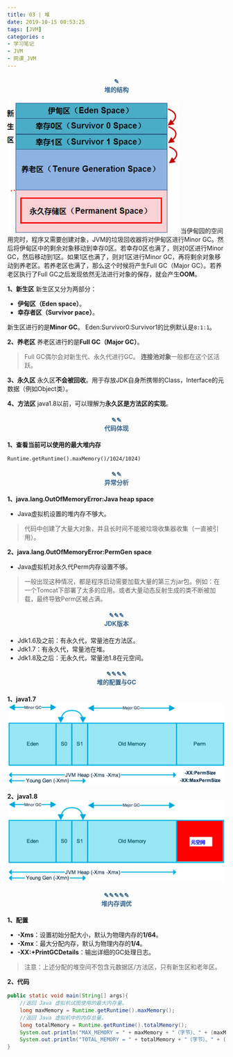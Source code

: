 ```yaml
---
title: 03 | 堆
date: 2019-10-15 00:53:25
tags: [JVM]
categories :
- 学习笔记
- JVM
- 网课_JVM
---
```


#### <center><font color = "#36648B">✎</font><br/><font color = "#36648B">堆的结构</font></center>

![](网课_JVM_03_堆\堆结构.png)
当伊甸园的空间用完时，程序又需要创建对象，JVM的垃圾回收器将对伊甸区进行Minor GC。然后将伊甸区中的剩余对象移动到幸存0区。若幸存0区也满了，则对0区进行Minor GC，然后移动到1区。如果1区也满了，则对1区进行Minor GC，再将剩余对象移动到养老区。若养老区也满了，那么这个时候将产生Full GC（Major GC）。若养老区执行了Full GC之后发现依然无法进行对象的保存，就会产生**OOM**。

**1、新生区**
新生区又分为两部分：
- **伊甸区（Eden space）**。
- **幸存者区（Survivor pace）**。

新生区进行的是**Minor GC**。
Eden:Survivor0:Survivor1的比例默认是`8:1:1`。

**2、养老区**
养老区进行的是**Full GC（Major GC）**。
> Full GC偶尔会对新生代、永久代进行GC。
**连接池对象**一般都在这个区活跃。

**3、永久区**
永久区**不会被回收**。用于存放JDK自身所携带的Class，Interface的元数据（例如Object类）。


**4、方法区**
java1.8以前，可以理解为**永久区是方法区的实现**。



#### <center><font color = "#36648B">✎✎</font><br/><font color = "#36648B">代码体现</font></center>

**1、查看当前可以使用的最大堆内存**
```
Runtime.getRuntime().maxMemory()/1024/1024)
```


#### <center><font color = "#36648B">✎✎</font><br/><font color = "#36648B">异常分析</font></center>
**1、java.lang.OutOfMemoryError:Java heap space**
- Java虚拟机设置的堆内存不够大。
> 代码中创建了大量大对象，并且长时间不能被垃圾收集器收集（一直被引用）。

**2、java.lang.0utOfMemoryError:PermGen space**
- Java虚拟机对永久代Perm内存设置不够。
> 一般出现这种情况，都是程序启动需要加载大量的第三方jar包。例如：在一个Tomcat下部署了太多的应用。或者大量动态反射生成的类不断被加载，最终导致Perm区被占满。

#### <center><font color = "#36648B">✎✎✎</font><br/><font color = "#36648B">JDK版本</font></center>
- Jdk1.6及之前：有永久代，常量池在方法区。
- Jdk1.7：有永久代，常量池在堆。
- Jdk1.8及之后：无永久代，常量池1.8在元空间。

#### <center><font color = "#36648B">✎✎✎✎</font><br/><font color = "#36648B">堆的配置与GC</font></center>
**1、java1.7**
![](网课_JVM_03_堆\堆的配置与GC1.png)

**2、java1.8**
![](网课_JVM_03_堆\堆的配置与GC2.png)



#### <center><font color = "#36648B">✎✎✎✎✎</font><br/><font color = "#36648B">堆内存调优</font></center>
**1、配置**
- **-Xms**：设置初始分配大小，默认为物理内存的**1/64**。
- **-Xmx**：最大分配内存，默认为物理内存的**1/4**。
- **-XX:+PrintGCDetails**：输出详细的GC处理日志。
> 注意：上述分配的堆空间不包含元数据区/方法区，只有新生区和老年区。

**2、代码**
```java
public static void main(String[] args){
    //返回 Java 虚拟机试图使用的最大内存量。
    long maxMemory = Runtime.getRuntime().maxMemory();
    //返回 Java 虚拟机中的内存总量。
    long totalMemory = Runtime.getRuntime().totalMemory();
    System.out.println("MAX_MEMORY = " + maxMemory + "（字节）、" + (maxMemory / (double)1024 / 1024) + "MB");
    System.out.println("TOTAL_MEMORY = " + totalMemory + "（字节）、" + (totalMemory / (double)1024 / 1024) + "MB");
}
```





